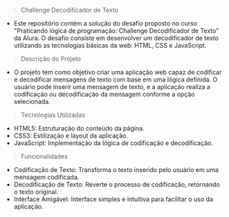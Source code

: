 > Challenge Decodificador de Texto
* Este repositório contém a solução do desafio proposto no curso "Praticando lógica de programação: Challenge Decodificador de Texto" da Alura. O desafio consiste em desenvolver um decodificador de texto utilizando as tecnologias básicas da web: HTML, CSS e JavaScript.

> Descrição do Projeto
* O projeto tem como objetivo criar uma aplicação web capaz de codificar e decodificar mensagens de texto com base em uma lógica definida. O usuário pode inserir uma mensagem de texto, e a aplicação realiza a codificação ou decodificação da mensagem conforme a opção selecionada.

> Tecnologias Utilizadas
* HTML5: Estruturação do conteúdo da página.
* CSS3: Estilização e layout da aplicação.
* JavaScript: Implementação da lógica de codificação e decodificação.

> Funcionalidades
* Codificação de Texto: Transforma o texto inserido pelo usuário em uma mensagem codificada.
* Decodificação de Texto: Reverte o processo de codificação, retornando o texto original.
* Interface Amigável: Interface simples e intuitiva para facilitar o uso da aplicação.
